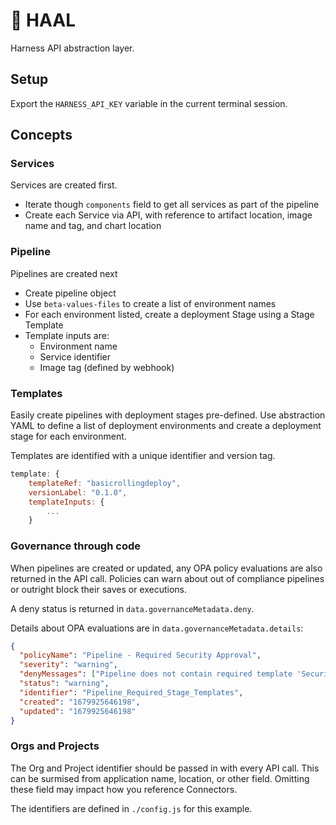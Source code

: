 # 🔴 HAAL

Harness API abstraction layer.

## Setup

Export the `HARNESS_API_KEY` variable in the current terminal session.

## Concepts

### Services

Services are created first.

- Iterate though `components` field to get all services as part of the pipeline
- Create each Service via API, with reference to artifact location, image name and tag, and chart location

### Pipeline

Pipelines are created next

- Create pipeline object
- Use `beta-values-files` to create a list of environment names
- For each environment listed, create a deployment Stage using a Stage Template
- Template inputs are:
  - Environment name
  - Service identifier
  - Image tag (defined by webhook)

### Templates

Easily create pipelines with deployment stages pre-defined. Use abstraction YAML to define a list of deployment environments and create a deployment stage for each environment.

Templates are identified with a unique identifier and version tag.

```js
template: {
    templateRef: "basicrollingdeploy",
    versionLabel: "0.1.0",
    templateInputs: {
        ...
    }
```

### Governance through code

When pipelines are created or updated, any OPA policy evaluations are also returned in the API call. Policies can warn about out of compliance pipelines or outright block their saves or executions.

A deny status is returned in `data.governanceMetadata.deny`.

Details about OPA evaluations are in `data.governanceMetadata.details`:

```json
{
  "policyName": "Pipeline - Required Security Approval",
  "severity": "warning",
  "denyMessages": ["Pipeline does not contain required template 'Security_Approval_Template'"],
  "status": "warning",
  "identifier": "Pipeline_Required_Stage_Templates",
  "created": "1679925646198",
  "updated": "1679925646198"
}
```

### Orgs and Projects

The Org and Project identifier should be passed in with every API call. This can be surmised from application name, location, or other field. Omitting these field may impact how you reference Connectors.

The identifiers are defined in `./config.js` for this example.
